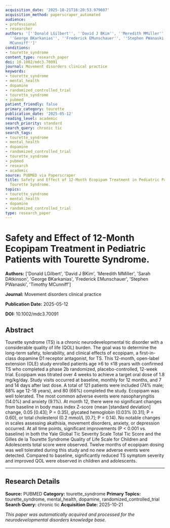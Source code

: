 ```yaml
---
acquisition_date: '2025-10-21T16:20:53.979607'
acquisition_method: paperscraper_automated
audience:
- professional
- researcher
authors: '[''Donald LGilbert'', ''David J BKim'', ''Meredith MMiller'', ''Sarah DAtkinson'',
  ''George BKarkanias'', ''Frederick EMunschauer'', ''Stephen PWanaski'', ''Timothy
  MCunniff'']'
conditions:
- tourette_syndrome
content_type: research_paper
doi: 10.1002/mdc3.70091
journal: Movement disorders clinical practice
keywords:
- tourette_syndrome
- mental_health
- dopamine
- randomized_controlled_trial
- tourette_syndrome
- pubmed
patient_friendly: false
primary_category: tourette
publication_date: '2025-05-12'
reading_level: academic
search_priority: standard
search_query: chronic tic
search_tags:
- tourette_syndrome
- mental_health
- dopamine
- randomized_controlled_trial
- tourette_syndrome
- pubmed
- research
- academic
source: PUBMED via Paperscraper
title: Safety and Effect of 12-Month Ecopipam Treatment in Pediatric Patients with
  Tourette Syndrome.
topics:
- tourette_syndrome
- mental_health
- dopamine
- randomized_controlled_trial
type: research_paper
---
```


# Safety and Effect of 12-Month Ecopipam Treatment in Pediatric Patients with Tourette Syndrome.

**Authors:** ['Donald LGilbert', 'David J BKim', 'Meredith MMiller', 'Sarah DAtkinson', 'George BKarkanias', 'Frederick EMunschauer', 'Stephen PWanaski', 'Timothy MCunniff']

**Journal:** Movement disorders clinical practice

**Publication Date:** 2025-05-12

**DOI:** 10.1002/mdc3.70091

## Abstract

Tourette syndrome (TS) is a chronic neurodevelopmental tic disorder with a considerable quality of life (QOL) burden. The goal was to determine the long-term safety, tolerability, and clinical effects of ecopipam, a first-in-class dopamine D1 receptor antagonist, for TS. This 12-month, open-label extension (OLE) study enrolled patients age ≥6 to ≤18 years with confirmed TS who completed a phase 2b randomized, placebo-controlled, 12-week trial. Ecopipam was titrated over 4 weeks to achieve a target oral dose of 1.8 mg/kg/day. Study visits occurred at baseline, monthly for 12 months, and 7 and 14 days after last dose. A total of 121 patients were included (74% male; 68% age 12-18 years), and 80 (66%) completed the study. Ecopipam was well tolerated. The most common adverse events were nasopharyngitis (14.0%) and anxiety (9.1%). At month 12, there were no significant changes from baseline in body mass index Z-score (mean [standard deviation] change, 0.05 [0.43]; P = 0.35), glycated hemoglobin (0.03% [0.31]; P = 0.60), or total cholesterol (0.2 mmol/L [0.7]; P = 0.14). No notable changes in scales assessing akathisia, movement disorders, anxiety, or depression occurred. At all time points, significant improvements (P < 0.001 vs. baseline) in both the Yale Global Tic Severity Scale Total Tic Score and the Gilles de la Tourette Syndrome Quality of Life Scale for Children and Adolescents total score were observed. Twelve months of ecopipam dosing was well tolerated during this study and no new adverse events were detected. Compared to baseline, significantly reduced TS symptom severity and improved QOL were observed in children and adolescents.

---

## Research Details

**Source:** PUBMED
**Category:** tourette_syndrome
**Primary Topics:** tourette_syndrome, mental_health, dopamine, randomized_controlled_trial
**Search Query:** chronic tic
**Acquisition Date:** 2025-10-21

*This paper was automatically acquired and processed for the neurodevelopmental disorders knowledge base.*
